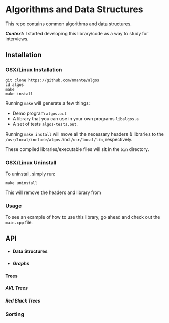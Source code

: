 # <div id="intro">Algorithms and Data Structures</div>

This repo contains common algorithms and data structures. 

***Context:*** I started developing this library/code as a way to study for interviews.

## <div id="installation">Installation</div>

### <div id="unixInstall">OSX/Linux Installation</div>

	git clone https://github.com/nmante/algos
	cd algos
	make
	make install
	
Running `make` will generate a few things:

- Demo program `algos.out` 
- A library that you can use in your own programs `libalgos.a` 
- A set of tests `algos-tests.out`.

Running `make install` will move all the necessary headers & libraries to the `/usr/local/include/algos` and `/usr/local/lib`, respectively.

These compiled libraries/executable files will sit in the `bin` directory.

### <div id="unixUninstall">OSX/Linux Uninstall</div>

To uninstall, simply run:

	make uninstall
	
This will remove the headers and library from 

### Usage

To see an example of how to use this library, go ahead and check out the `main.cpp` file.

## <div id="api">API</div>

- #### <div id="ds">Data Structures</div>

- ##### <div id="graph">Graphs</div>

#### <div id="tree">Trees</div>

##### <div id="avl">AVL Trees</div>

##### <div id="redblack">Red Black Trees</div>

### Sorting
